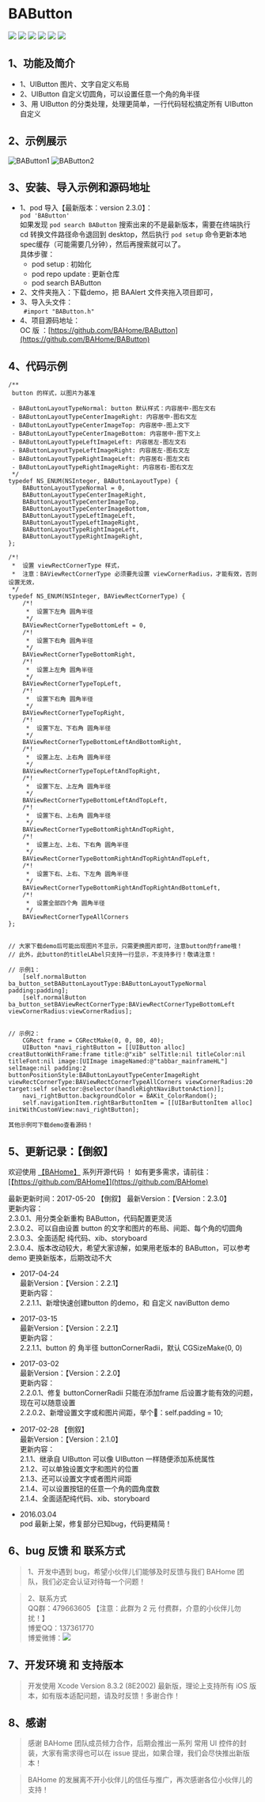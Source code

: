 # BAButton
![](https://img.shields.io/badge/platform-iOS-red.svg) ![](https://img.shields.io/badge/language-Objective--C-orange.svg) 
![](https://img.shields.io/badge/license-MIT%20License-brightgreen.svg) 
![](https://img.shields.io/cocoapods/v/BAButton.svg?style=flat) ![](https://img.shields.io/cocoapods/dt/BAButton.svg
)  [![](https://img.shields.io/badge/微博-博爱1616-red.svg)](http://weibo.com/538298123)

## 1、功能及简介
* 1、UIButton 图片、文字自定义布局 <br>
* 2、UIButton 自定义切圆角，可以设置任意一个角的角半径
* 3、用 UIButton 的分类处理，处理更简单，一行代码轻松搞定所有 UIButton 自定义

## 2、示例展示
![BAButton1](https://github.com/BAHome/BAButton/blob/master/images/BAButton1.png)
![BAButton2](https://github.com/BAHome/BAButton/blob/master/images/BAButton2.png)

## 3、安装、导入示例和源码地址
* 1、pod 导入【最新版本：version 2.3.0】： <br>
 `pod 'BAButton'` <br>
如果发现 `pod search BAButton` 搜索出来的不是最新版本，需要在终端执行 cd 转换文件路径命令退回到 desktop，然后执行 `pod setup` 命令更新本地spec缓存（可能需要几分钟），然后再搜索就可以了。<br>
具体步骤：
  - pod setup : 初始化
  - pod repo update : 更新仓库
  - pod search BAButton
* 2、文件夹拖入：下载demo，把 BAAlert 文件夹拖入项目即可，<br>
* 3、导入头文件：<br>
`  #import "BAButton.h" `<br>
* 4、项目源码地址：<br>
 OC 版 ：[https://github.com/BAHome/BAButton](https://github.com/BAHome/BAButton)<br>

## 4、代码示例
``` 
/**
 button 的样式，以图片为基准

 - BAButtonLayoutTypeNormal: button 默认样式：内容居中-图左文右
 - BAButtonLayoutTypeCenterImageRight: 内容居中-图右文左
 - BAButtonLayoutTypeCenterImageTop: 内容居中-图上文下
 - BAButtonLayoutTypeCenterImageBottom: 内容居中-图下文上
 - BAButtonLayoutTypeLeftImageLeft: 内容居左-图左文右
 - BAButtonLayoutTypeLeftImageRight: 内容居左-图右文左
 - BAButtonLayoutTypeRightImageLeft: 内容居右-图左文右
 - BAButtonLayoutTypeRightImageRight: 内容居右-图右文左
 */
typedef NS_ENUM(NSInteger, BAButtonLayoutType) {
    BAButtonLayoutTypeNormal = 0,
    BAButtonLayoutTypeCenterImageRight,
    BAButtonLayoutTypeCenterImageTop,
    BAButtonLayoutTypeCenterImageBottom,
    BAButtonLayoutTypeLeftImageLeft,
    BAButtonLayoutTypeLeftImageRight,
    BAButtonLayoutTypeRightImageLeft,
    BAButtonLayoutTypeRightImageRight,
};

/*!
 *  设置 viewRectCornerType 样式，
 *  注意：BAViewRectCornerType 必须要先设置 viewCornerRadius，才能有效，否则设置无效，
 */
typedef NS_ENUM(NSInteger, BAViewRectCornerType) {
    /*!
     *  设置下左角 圆角半径
     */
    BAViewRectCornerTypeBottomLeft = 0,
    /*!
     *  设置下右角 圆角半径
     */
    BAViewRectCornerTypeBottomRight,
    /*!
     *  设置上左角 圆角半径
     */
    BAViewRectCornerTypeTopLeft,
    /*!
     *  设置下右角 圆角半径
     */
    BAViewRectCornerTypeTopRight,
    /*!
     *  设置下左、下右角 圆角半径
     */
    BAViewRectCornerTypeBottomLeftAndBottomRight,
    /*!
     *  设置上左、上右角 圆角半径
     */
    BAViewRectCornerTypeTopLeftAndTopRight,
    /*!
     *  设置下左、上左角 圆角半径
     */
    BAViewRectCornerTypeBottomLeftAndTopLeft,
    /*!
     *  设置下右、上右角 圆角半径
     */
    BAViewRectCornerTypeBottomRightAndTopRight,
    /*!
     *  设置上左、上右、下右角 圆角半径
     */
    BAViewRectCornerTypeBottomRightAndTopRightAndTopLeft,
    /*!
     *  设置下右、上右、下左角 圆角半径
     */
    BAViewRectCornerTypeBottomRightAndTopRightAndBottomLeft,
    /*!
     *  设置全部四个角 圆角半径
     */
    BAViewRectCornerTypeAllCorners
};


// 大家下载demo后可能出现图片不显示，只需更换图片即可，注意button的frame哦！
// 此外，此button的titleLAbel只支持一行显示，不支持多行！敬请注意！

// 示例1：
    [self.normalButton ba_button_setBAButtonLayoutType:BAButtonLayoutTypeNormal padding:padding];
    [self.normalButton ba_button_setBAViewRectCornerType:BAViewRectCornerTypeBottomLeft viewCornerRadius:viewCornerRadius];
    

// 示例2：
    CGRect frame = CGRectMake(0, 0, 80, 40);
    UIButton *navi_rightButton = [[UIButton alloc] creatButtonWithFrame:frame title:@"xib" selTitle:nil titleColor:nil titleFont:nil image:[UIImage imageNamed:@"tabbar_mainframeHL"] selImage:nil padding:2 buttonPositionStyle:BAButtonLayoutTypeCenterImageRight viewRectCornerType:BAViewRectCornerTypeAllCorners viewCornerRadius:20 target:self selector:@selector(handleRightNaviButtonAction)];
    navi_rightButton.backgroundColor = BAKit_ColorRandom();
    self.navigationItem.rightBarButtonItem = [[UIBarButtonItem alloc] initWithCustomView:navi_rightButton];

其他示例可下载demo查看源码！
```

## 5、更新记录：【倒叙】
 欢迎使用 [【BAHome】](https://github.com/BAHome) 系列开源代码 ！
 如有更多需求，请前往：[【https://github.com/BAHome】](https://github.com/BAHome) 
 
 最新更新时间：2017-05-20 【倒叙】
 最新Version：【Version：2.3.0】<br>
 更新内容：<br>
 2.3.0.1、用分类全新重构 BAButton，代码配置更灵活<br>
 2.3.0.2、可以自由设置 button 的文字和图片的布局、间距、每个角的切圆角<br>
 2.3.0.3、全面适配 纯代码、xib、storyboard<br>
 2.3.0.4、版本改动较大，希望大家谅解，如果用老版本的 BAButton，可以参考demo 更换新版本，后期改动不大<br>

* 2017-04-24 <br>
最新Version：【Version：2.2.1】<br>
更新内容：<br>
2.2.1.1、新增快速创建button 的demo，和 自定义 naviButton demo

* 2017-03-15 <br>
 最新Version：【Version：2.2.1】<br>
 更新内容：<br>
 2.2.1.1、button 的 角半径 buttonCornerRadii，默认 CGSizeMake(0, 0)

* 2017-03-02 <br>
 最新Version：【Version：2.2.0】<br>
 更新内容：<br>
 2.2.0.1、修复 buttonCornerRadii 只能在添加frame 后设置才能有效的问题，现在可以随意设置<br>
 2.2.0.2、新增设置文字或和图片间距，举个🌰：self.padding = 10;

* 2017-02-28 【倒叙】<br>
 最新Version：【Version：2.1.0】<br>
 更新内容：<br>
 2.1.1、继承自 UIButton 可以像 UIButton 一样随便添加系统属性<br>
 2.1.2、可以单独设置文字和图片的位置<br>
 2.1.3、还可以设置文字或者图片间距<br>
 2.1.4、可以设置按钮的任意一个角的圆角度数<br>
 2.1.4、全面适配纯代码、xib、storyboard
* 2016.03.04 <br>
pod 最新上架，修复部分已知bug，代码更精简！

## 6、bug 反馈 和 联系方式
> 1、开发中遇到 bug，希望小伙伴儿们能够及时反馈与我们 BAHome 团队，我们必定会认证对待每一个问题！ <br>

> 2、联系方式 <br> 
QQ群：479663605  【注意：此群为 2 元 付费群，介意的小伙伴儿勿扰！】<br> 
博爱QQ：137361770 <br> 
博爱微博：[![](https://img.shields.io/badge/微博-博爱1616-red.svg)](http://weibo.com/538298123) <br> 

## 7、开发环境 和 支持版本
> 开发使用 Xcode Version 8.3.2 (8E2002) 最新版，理论上支持所有 iOS 版本，如有版本适配问题，请及时反馈！多谢合作！

## 8、感谢
> 感谢 BAHome 团队成员倾力合作，后期会推出一系列 常用 UI 控件的封装，大家有需求得也可以在 issue 提出，如果合理，我们会尽快推出新版本！<br>

> BAHome 的发展离不开小伙伴儿的信任与推广，再次感谢各位小伙伴儿的支持！

